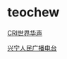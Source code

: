 # teochew

[CRI世界华声](http://sk.cri.cn/hxfh.m3u8)

[兴宁人民广播电台](http://p2.weizan.cn/1033266991/403883356943529854/live.m3u8)

